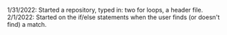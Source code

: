 
1/31/2022:
 Started a repository, typed in: two for loops, a header file. 
 2/1/2022: 
 Started on the if/else statements when the user finds (or doesn't find) a match. 
